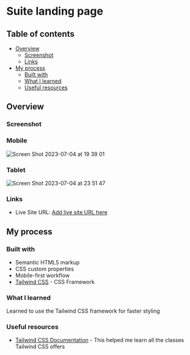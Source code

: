 # Suite landing page

## Table of contents

- [Overview](#overview)
  - [Screenshot](#screenshot)
  - [Links](#links)
- [My process](#my-process)
  - [Built with](#built-with)
  - [What I learned](#what-i-learned)
  - [Useful resources](#useful-resources)

## Overview

### Screenshot

### Mobile

![Screen Shot 2023-07-04 at 19 39 01](https://github.com/ATEOTG/suite-page/assets/25332391/6c92e944-6fe9-4169-bde3-6e2c55f94622)

### Tablet

![Screen Shot 2023-07-04 at 23 51 47](https://github.com/ATEOTG/suite-page/assets/25332391/ff8d5114-de8a-41b2-ac61-b55a8c102f34)


### Links

- Live Site URL: [Add live site URL here](https://your-live-site-url.com)

## My process

### Built with

- Semantic HTML5 markup
- CSS custom properties
- Mobile-first workflow
- [Tailwind CSS](https://tailwindcss.com/) - CSS Framework

### What I learned

Learned to use the Tailwind CSS framework for faster styling

### Useful resources

- [Tailwind CSS Documentation](https://tailwindui.com/documentation) - This helped me learn all the classes Tailwind CSS offers
